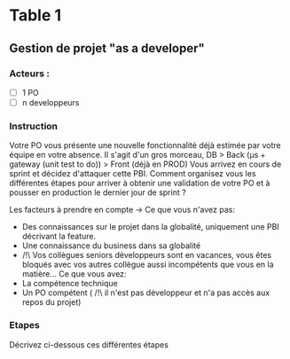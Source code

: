 # Table 1
## Gestion de projet "as a developer"
### Acteurs : 
- [ ] 1 PO 
- [ ] n developpeurs

### Instruction
Votre PO vous présente une nouvelle fonctionnalité déjà estimée par votre équipe en votre absence. 
Il s'agit d'un gros morceau, DB > Back (µs + gateway (unit test to do)) > Front (déjà en PROD)
Vous arrivez en cours de sprint et décidez d'attaquer cette PBI. 
Comment organisez vous les différentes étapes pour arriver à obtenir une validation de votre PO et à pousser en production le dernier jour de sprint ?

Les facteurs à prendre en compte ->
Ce que vous n'avez pas:
- Des connaissances sur le projet dans la globalité, uniquement une PBI décrivant la feature.
- Une connaissance du business dans sa globalité
- /!\ Vos collègues seniors développeurs sont en vacances, vous êtes bloqués avec vos autres collègue aussi incompétents que vous en la matière...
Ce que vous avez:
- La compétence technique
- Un PO compétent ( /!\ il n'est pas développeur et n'a pas accès aux repos du projet)

### Etapes
Décrivez ci-dessous ces différentes étapes
```


```

